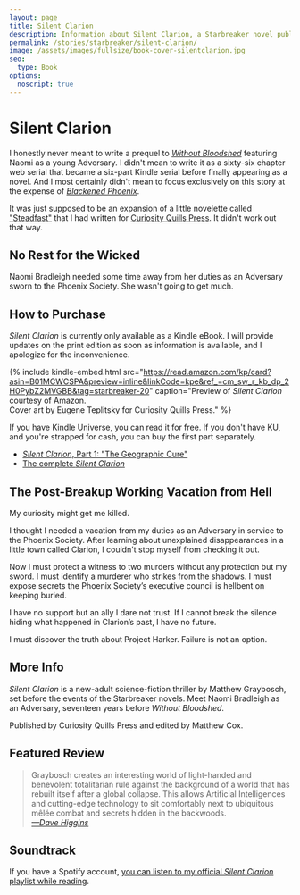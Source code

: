```yaml
---
layout: page
title: Silent Clarion
description: Information about Silent Clarion, a Starbreaker novel published in 2016 by Matthew Graybosch.
permalink: /stories/starbreaker/silent-clarion/
image: /assets/images/fullsize/book-cover-silentclarion.jpg
seo:
  type: Book 
options:
  noscript: true
---
```

# Silent Clarion

I honestly never meant to write a prequel to [*Without Bloodshed*](/stories/starbreaker/without-bloodshed/) featuring Naomi as a young Adversary. I didn't mean to write it as a sixty-six chapter web serial that became a six-part Kindle serial before finally appearing as a novel. And I most certainly didn't mean to focus exclusively on this story at the expense of [*Blackened Phoenix*](/stories/starbreaker/blackened-phoenix/).

It was just supposed to be an expansion of  a little novelette called ["Steadfast"](/stories/starbreaker/steadfast/) that I had written for [Curiosity Quills Press](https://www.curiosityquills.com). It didn't work out that way.

## No Rest for the Wicked

Naomi Bradleigh needed some time away from her duties as an Adversary sworn to the Phoenix Society. She wasn't going to get much.

## How to Purchase

*Silent Clarion* is currently only available as a Kindle eBook. I will provide updates on the print edition as soon as information is available, and I apologize for the inconvenience.

{% include kindle-embed.html src="https://read.amazon.com/kp/card?asin=B01MCWCSPA&preview=inline&linkCode=kpe&ref_=cm_sw_r_kb_dp_2H0PybZ2MVGBB&tag=starbreaker-20" caption="Preview of *Silent Clarion* courtesy of Amazon.<br />Cover art by Eugene Teplitsky for Curiosity Quills Press." %}

If you have Kindle Universe, you can read it for free. If you don't have KU, and you're strapped for cash, you can buy the first part separately.

* [*Silent Clarion*, Part 1: "The Geographic Cure"](http://www.amazon.com/dp/B00YLZI02U)
* [The complete *Silent Clarion*](http://www.amazon.com/dp/B01MCWCSPA)

## The Post-Breakup Working Vacation from Hell

My curiosity might get me killed.

I thought I needed a vacation from my duties as an Adversary in service to the Phoenix Society. After learning about unexplained disappearances in a little town called Clarion, I couldn't stop myself from checking it out.

Now I must protect a witness to two murders without any protection but my sword. I must identify a murderer who strikes from the shadows. I must expose secrets the Phoenix Society’s executive council is hellbent on keeping buried.

I have no support but an ally I dare not trust. If I cannot break the silence hiding what happened in Clarion’s past, I have no future.

I must discover the truth about Project Harker. Failure is not an option.

## More Info

*Silent Clarion* is a new-adult science-fiction thriller by Matthew Graybosch, set before the events of the Starbreaker novels. Meet Naomi Bradleigh as an Adversary, seventeen years before *Without Bloodshed*.

Published by Curiosity Quills Press and edited by Matthew Cox.

## Featured Review

> Graybosch creates an interesting world of light-handed and benevolent totalitarian rule against the background of a world that has rebuilt itself after a global collapse. This allows Artificial Intelligences and cutting-edge technology to sit comfortably next to ubiquitous mêlée combat and secrets hidden in the backwoods.  
> <cite class="small form_row_right_align"><a href="https://davidjhiggins.wordpress.com/2015/10/23/silent-clarion-by-matthew-graybosch/">&mdash;Dave Higgins</a></cite>

## Soundtrack

If you have a Spotify account, [you can listen to my official *Silent Clarion* playlist while reading](https://open.spotify.com/user/1238897208/playlist/4iBppi9lW4iw5oPUa9JuEv).
